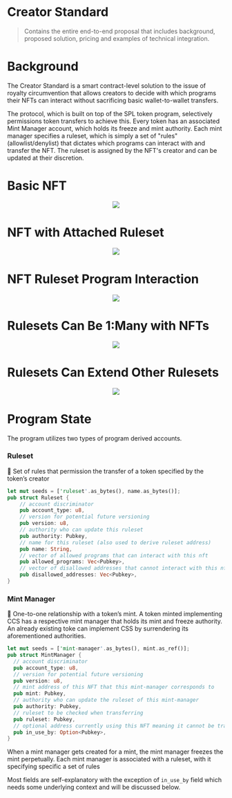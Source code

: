 # Creator Standard

> Contains the entire end-to-end proposal that includes background, proposed solution, pricing and examples of technical integration.

# Background

The Creator Standard is a smart contract-level solution to the issue of royalty circumvention that allows creators to decide with which programs their NFTs can interact without sacrificing basic wallet-to-wallet transfers.

The protocol, which is built on top of the SPL token program, selectively permissions token transfers to achieve this. Every token has an associated Mint Manager account, which holds its freeze and mint authority. Each mint manager specifies a ruleset, which is simply a set of "rules" (allowlist/denylist) that dictates which programs can interact with and transfer the NFT. The ruleset is assigned by the NFT's creator and can be updated at their discretion.

# Basic NFT

<div style="text-align: center; width: 100%;">
  <img style="width: full" src="./doc-assets/nft.png" />
</div>

# NFT with Attached Ruleset

<div style="text-align: center; width: 100%;">
  <img style="width: full" src="./doc-assets/nft-ruleset.png" />
</div>

# NFT Ruleset Program Interaction

<div style="text-align: center; width: 100%;">
  <img style="width: full" src="./doc-assets/nft-ruleset-programs.png" />
</div>

# Rulesets Can Be 1:Many with NFTs

<div style="text-align: center; width: 100%;">
  <img style="width: full" src="./doc-assets/ruleset-1-to-many.png" />
</div>

# Rulesets Can Extend Other Rulesets

<div style="text-align: center; width: 100%;">
  <img style="width: full" src="./doc-assets/rulesets-extends.png" />
</div>

# Program State

The program utilizes two types of program derived accounts.

### Ruleset

<aside>
📖 Set of rules that permission the transfer of a token specified by the token’s creator

</aside>

```rust
let mut seeds = ['ruleset'.as_bytes(), name.as_bytes()];
pub struct Ruleset {
    // account discriminator
    pub account_type: u8,
    // version for potential future versioning
    pub version: u8,
    // authority who can update this ruleset
    pub authority: Pubkey,
    // name for this ruleset (also used to derive ruleset address)
    pub name: String,
    // vector of allowed programs that can interact with this nft
    pub allowed_programs: Vec<Pubkey>,
    // vector of disallowed addresses that cannot interact with this nft
    pub disallowed_addresses: Vec<Pubkey>,
}
```

### Mint Manager

<aside>
📖 One-to-one relationship with a token’s mint. A token minted implementing CCS has a respective mint manager that holds its mint and freeze authority. An already existing toke can implement CSS by surrendering its aforementioned authorities.

</aside>

```rust
let mut seeds = ['mint-manager'.as_bytes(), mint.as_ref()];
pub struct MintManager {
  // account discriminator
  pub account_type: u8,
  // version for potential future versioning
  pub version: u8,
  // mint address of this NFT that this mint-manager corresponds to
  pub mint: Pubkey,
  // authority who can update the ruleset of this mint-manager
  pub authority: Pubkey,
  // ruleset to be checked when transferring
  pub ruleset: Pubkey,
  // optional address currently using this NFT meaning it cannot be transferred while in-use
  pub in_use_by: Option<Pubkey>,
}
```

When a mint manager gets created for a mint, the mint manager freezes the mint perpetually. Each mint manager is associated with a ruleset, with it specifying specific a set of rules

Most fields are self-explanatory with the exception of `in_use_by` field which needs some underlying context and will be discussed below.
